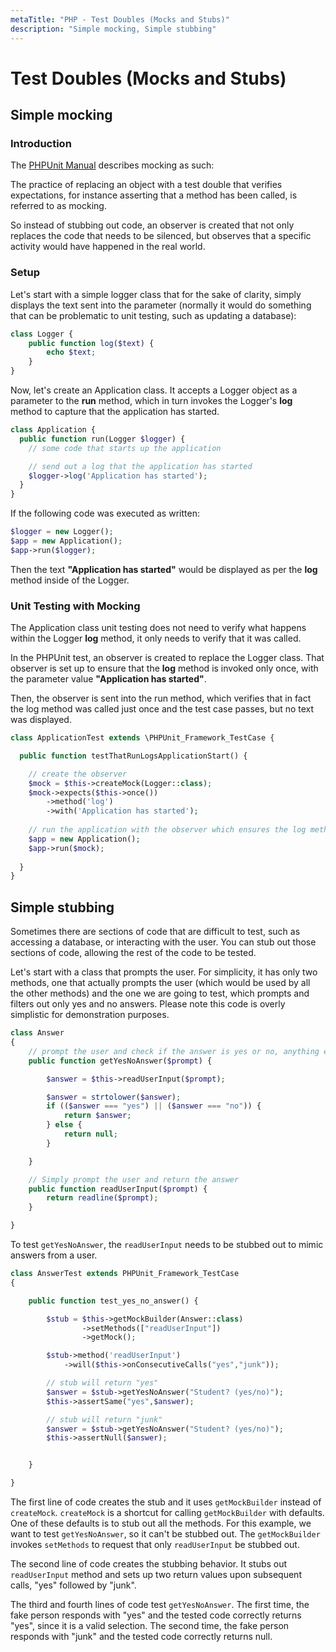 ```yaml
---
metaTitle: "PHP - Test Doubles (Mocks and Stubs)"
description: "Simple mocking, Simple stubbing"
---
```


# Test Doubles (Mocks and Stubs)



## Simple mocking


### Introduction

The [PHPUnit Manual](https://phpunit.de/manual/current/en/test-doubles.html#test-doubles.mock-objects) describes mocking as such:

> 
<p>The practice of replacing an object with a test double that verifies
expectations, for instance asserting that a method has been called, is
referred to as mocking.</p>


So instead of stubbing out code, an observer is created that not only replaces the code that needs to be silenced, but observes that a specific activity would have happened in the real world.

### Setup

Let's start with a simple logger class that for the sake of clarity, simply displays the text sent into the parameter (normally it would do something that can be problematic to unit testing, such as updating a database):

```php
class Logger {
    public function log($text) {
        echo $text;
    }
}

```

Now, let's create an Application class.  It accepts a Logger object as a parameter to the **run** method, which in turn invokes the Logger's **log** method to capture that the application has started.

```php
class Application {
  public function run(Logger $logger) {
    // some code that starts up the application

    // send out a log that the application has started
    $logger->log('Application has started');
  }
}

```

If the following code was executed as written:

```php
$logger = new Logger();
$app = new Application();
$app->run($logger);

```

Then the text **"Application has started"** would be displayed as per the **log** method inside of the Logger.

### Unit Testing with Mocking

The Application class unit testing does not need to verify what happens within the Logger **log** method, it only needs to verify that it was called.

In the PHPUnit test, an observer is created to replace the Logger class.  That observer is set up to ensure that the **log** method is invoked only once, with the parameter value **"Application has started"**.

Then, the observer is sent into the run method, which verifies that in fact the log method was called just once and the test case passes, but no text was displayed.

```php
class ApplicationTest extends \PHPUnit_Framework_TestCase {

  public function testThatRunLogsApplicationStart() {

    // create the observer
    $mock = $this->createMock(Logger::class);
    $mock->expects($this->once())
        ->method('log')
        ->with('Application has started');
    
    // run the application with the observer which ensures the log method was called
    $app = new Application();
    $app->run($mock);
  
  }
}

```



## Simple stubbing


Sometimes there are sections of code that are difficult to test, such as accessing a database, or interacting with the user.  You can stub out those sections of code, allowing the rest of the code to be tested.

Let's start with a class that prompts the user.  For simplicity, it has only two methods, one that actually prompts the user (which would be used by all the other methods) and the one we are going to test, which prompts and filters out only yes and no answers.  Please note this code is overly simplistic for demonstration purposes.

```php
class Answer
{
    // prompt the user and check if the answer is yes or no, anything else, return null
    public function getYesNoAnswer($prompt) {

        $answer = $this->readUserInput($prompt);

        $answer = strtolower($answer);
        if (($answer === "yes") || ($answer === "no")) {
            return $answer;
        } else {
            return null;
        }

    }

    // Simply prompt the user and return the answer
    public function readUserInput($prompt) {
        return readline($prompt);
    }

}

```

To test `getYesNoAnswer`, the `readUserInput` needs to be stubbed out to mimic answers from a user.

```php
class AnswerTest extends PHPUnit_Framework_TestCase
{

    public function test_yes_no_answer() {

        $stub = $this->getMockBuilder(Answer::class)
                ->setMethods(["readUserInput"])
                ->getMock();

        $stub->method('readUserInput')
            ->will($this->onConsecutiveCalls("yes","junk"));

        // stub will return "yes"
        $answer = $stub->getYesNoAnswer("Student? (yes/no)");
        $this->assertSame("yes",$answer);

        // stub will return "junk"
        $answer = $stub->getYesNoAnswer("Student? (yes/no)");
        $this->assertNull($answer);


    }

}

```

The first line of code creates the stub and it uses `getMockBuilder` instead of `createMock`.  `createMock` is a shortcut for calling `getMockBuilder` with defaults.  One of these defaults is to stub out all the methods.  For this example, we want to test `getYesNoAnswer`, so it can't be stubbed out.  The `getMockBuilder` invokes `setMethods` to request that only `readUserInput` be stubbed out.

The second line of code creates the stubbing behavior.  It stubs out `readUserInput` method and sets up two return values upon subsequent calls, "yes" followed by "junk".

The third and fourth lines of code test `getYesNoAnswer`. The first time, the fake person responds with "yes" and the tested code correctly returns "yes", since it is a valid selection.  The second time, the fake person responds with "junk" and the tested code correctly returns null.

